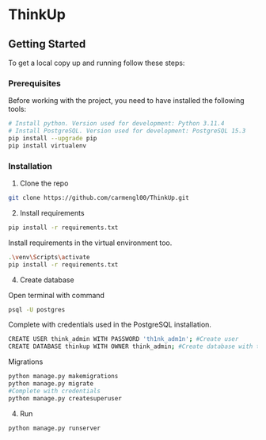 # ThinkUp

## Getting Started

To get a local copy up and running follow these steps:

### Prerequisites

Before working with the project, you need to have installed the following tools:

```sh
# Install python. Version used for development: Python 3.11.4
# Install PostgreSQL. Version used for development: PostgreSQL 15.3
pip install --upgrade pip
pip install virtualenv
```
### Installation

1. Clone the repo

```sh
git clone https://github.com/carmengl00/ThinkUp.git
```

2. Install requirements

```sh
pip install -r requirements.txt
```
Install requirements in the virtual environment too.
```sh
.\venv\Scripts\activate
pip install -r requirements.txt
```

4. Create database

Open terminal with command
```sh
psql -U postgres
```
Complete with credentials used in the PostgreSQL installation.

```sh
CREATE USER think_admin WITH PASSWORD 'th1nk_adm1n'; #Create user
CREATE DATABASE thinkup WITH OWNER think_admin; #Create database with the created user
```

Migrations
```sh
python manage.py makemigrations
python manage.py migrate
#Complete with credentials
python manage.py createsuperuser
```

4. Run

```sh
python manage.py runserver
```
